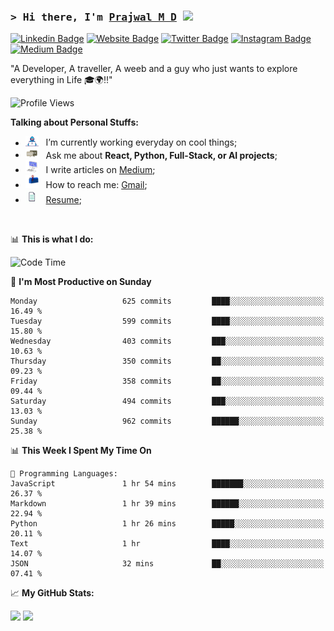 ### <samp>&gt; Hi there, I'm <a href="https://prajwalmd.vercel.app/" target="_blank">Prajwal M D</a> <img src="https://media.giphy.com/media/hvRJCLFzcasrR4ia7z/giphy.gif" width="25"> </samp>

[![Linkedin Badge](https://img.shields.io/badge/-LinkedIn-0e76a8?style=flat-square&logo=Linkedin&logoColor=white)](https://www.linkedin.com/in/prajwal-m-d)
[![Website Badge](https://img.shields.io/badge/Website-3b5998?style=flat-square&logo=google-chrome&logoColor=white)](https://prajwalmd.vercel.app/)
[![Twitter Badge](https://img.shields.io/badge/-Twitter-00acee?style=flat-square&logo=Twitter&logoColor=white)](https://x.com/PrajwalMD18)
[![Instagram Badge](https://img.shields.io/badge/-Instagram-e4405f?style=flat-square&logo=Instagram&logoColor=white)](https://www.instagram.com/_.praj.wal._/)
[![Medium Badge](https://img.shields.io/badge/medium-%2312100E.svg?&style=for-square&logo=medium&logoColor=white)](https://medium.com/@prajju.18gryphon)

"A Developer, A traveller, A weeb and a guy who just wants to explore everything in Life 🎓🌍‼️"

![Profile Views](https://komarev.com/ghpvc/?username=Prajwal18-MD&label=Profile%20views&color=0e75b6&style=flat)  

**Talking about Personal Stuffs:**

- <img src="assets/developer.gif" width="21" />&nbsp;&nbsp; I’m currently working everyday on cool things;
- <img src="assets/message.gif" width="21" />&nbsp;&nbsp; Ask me about **React, Python, Full-Stack, or AI projects**;
- <img src="assets/laptop.gif" width="21" />&nbsp;&nbsp; I write articles on [Medium](https://medium.com/@prajju.18gryphon);
- <img src="assets/letterbox.gif" width="21" />&nbsp;&nbsp; How to reach me: [Gmail](prajju.18gryphon@gmail.com);
- <img src="assets/doc.gif" width="21" />&nbsp;&nbsp; [Resume](https://portfoliochatbot-h3zm.onrender.com/resume);

</br>

📊 **This is what I do:**
<!--START_SECTION:waka-->
![Code Time](http://img.shields.io/badge/Code%20Time-32%20hrs%2033%20mins-blue)

📅 **I'm Most Productive on Sunday** 

```text
Monday                   625 commits         ████░░░░░░░░░░░░░░░░░░░░░   16.49 % 
Tuesday                  599 commits         ████░░░░░░░░░░░░░░░░░░░░░   15.80 % 
Wednesday                403 commits         ███░░░░░░░░░░░░░░░░░░░░░░   10.63 % 
Thursday                 350 commits         ██░░░░░░░░░░░░░░░░░░░░░░░   09.23 % 
Friday                   358 commits         ██░░░░░░░░░░░░░░░░░░░░░░░   09.44 % 
Saturday                 494 commits         ███░░░░░░░░░░░░░░░░░░░░░░   13.03 % 
Sunday                   962 commits         ██████░░░░░░░░░░░░░░░░░░░   25.38 % 
```


📊 **This Week I Spent My Time On** 

```text
💬 Programming Languages: 
JavaScript               1 hr 54 mins        ███████░░░░░░░░░░░░░░░░░░   26.37 % 
Markdown                 1 hr 39 mins        ██████░░░░░░░░░░░░░░░░░░░   22.94 % 
Python                   1 hr 26 mins        █████░░░░░░░░░░░░░░░░░░░░   20.11 % 
Text                     1 hr                ████░░░░░░░░░░░░░░░░░░░░░   14.07 % 
JSON                     32 mins             ██░░░░░░░░░░░░░░░░░░░░░░░   07.41 % 
```


<!--END_SECTION:waka-->


📈 **My GitHub Stats:**

<p>
  <img
    height="180em"
    src="https://github-readme-stats.vercel.app/api?username=Prajwal18-MD&show_icons=true&hide_border=true&count_private=true&include_all_commits=true&cache_seconds=1800"
  />
  <img
    height="180em"
    src="https://github-readme-stats.vercel.app/api/top-langs/?username=Prajwal18-MD&exclude_repo=KNN-Image-Classification&show_icons=true&hide_border=true&layout=compact&langs_count=8&cache_seconds=1800"
  />
</p>


